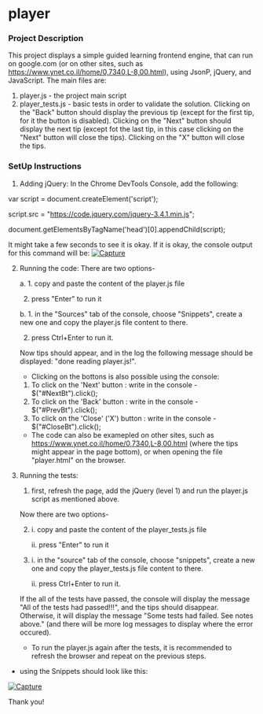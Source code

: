# player

### Project Description
This project displays a simple guided learning frontend engine, that can run on google.com (or on other sites, such as https://www.ynet.co.il/home/0,7340,L-8,00.html), using JsonP, jQuery, and JavaScript.
The main files are:
1. player.js - the project main script
2. player_tests.js - basic tests in order to validate the solution.
Clicking on the "Back" button should display the previous tip (except for the first tip, for it the button is disabled).
Clicking on the "Next" button should display the next tip (except fot the last tip, in this case clicking on the "Next" button will close the tips). 
Clicking on the "X" button will close the tips. 

### SetUp Instructions
1. Adding jQuery: 
  In the Chrome DevTools Console, add the following:
  
  var script = document.createElement('script');
  
  script.src = "https://code.jquery.com/jquery-3.4.1.min.js";
  
  document.getElementsByTagName('head')[0].appendChild(script);
  
  It might take a few seconds to see it is okay. If it is okay, the console output for this command will be:
  <a href="https://imgbb.com/"><img src="https://i.ibb.co/gdYQXnp/Capture.png" alt="Capture" border="0"></a>
  
2. Running the code:
   There are two options- 
   
   a. 1. copy and paste the content of the player.js file
   
      2. press "Enter" to run it
      
   b. 1. in the "Sources" tab of the console, choose "Snippets", create a new one and copy the player.js file content to there.
   
      2. press Ctrl+Enter to run it. 
      
   Now tips should appear, and in the log the following message should be displayed: "done reading player.js!". 
   
   * Clicking on the bottons is also possible using the console:
   1. To click on the 'Next' button : write in the console - $("#NextBt").click();
   2. To click on the 'Back' button : write in the console - $("#PrevBt").click();
   3. To click on the 'Close' ('X') button : write in the console - $("#CloseBt").click();
   * The code can also be examepled on other sites, such as https://www.ynet.co.il/home/0,7340,L-8,00.html (where the tips might appear in the page bottom), or when opening the file "player.html" on the browser. 
   
3. Running the tests:
  
   1. first, refresh the page, add the jQuery (level 1) and run the player.js script as mentioned above. 
   
   Now there are two options-
   
   2.  i. copy and paste the content of the player_tests.js file
   
       ii. press "Enter" to run it
      
   3.  i. in the "source" tab of the console, choose "snippets", create a new one and copy the player_tests.js file content to there.
   
       ii. press Ctrl+Enter to run it. 
      
   If the all of the tests have passed, the console will display the message "All of the tests had passed!!!", and the tips should disappear. Otherwise, it will display the message 
   "Some tests had failed. See notes above." (and there will be more log messages to display where the error occured). 
   
   * To run the player.js again after the tests, it is recommended to refresh the browser and repeat on the previous steps.
  
  * using the Snippets should look like this:
  
  <a href="https://imgbb.com/"><img src="https://i.ibb.co/jDqjCk4/Capture.png" alt="Capture" border="0"></a>
  
  Thank you!
  
  
  
